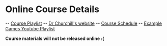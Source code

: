 # Online Course Details

-- [Course Playlist](https://www.youtube.com/watch?v=S7lXSihz0ac&list=PL_xRyXins848nDj2v-TJYahzvs-XW9sVV)
-- [Dr Churchill's website](http://www.cs.mun.ca/~dchurchill/)
-- [Course Schedule](https://docs.google.com/spreadsheets/d/1pf7QuMVnK-HVtdF63RUkaFSkfQY0Um4SP8Ye_p2Slbo/edit#gid=0)
-- [Example Games Youtube Playlist](https://www.youtube.com/watch?v=SdfTWG2c1wM&list=PL_xRyXins848tDbllAgt98xcikH-qjNBb&index=1)

**Course materials will not be released online :(**
